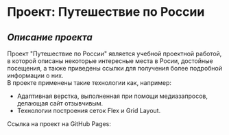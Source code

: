 # Проект: Путешествие по России
## _Описание проекта_  
Проект "Путешествие по России" является учебной проектной работой, в которой описаны некоторые интересные места в Росии, достойные посещения, а также приведены ссылки для получения более подробной информации о них.  
В проекте применены такие технологии как, например:  
* Адаптивная верстка, выполненная при помощи медиазапросов, делающая сайт отзывчивым.  
* Технологии построения сеток Flex и Grid Layout.  

Ссылка на проект на GitHub Pages: 